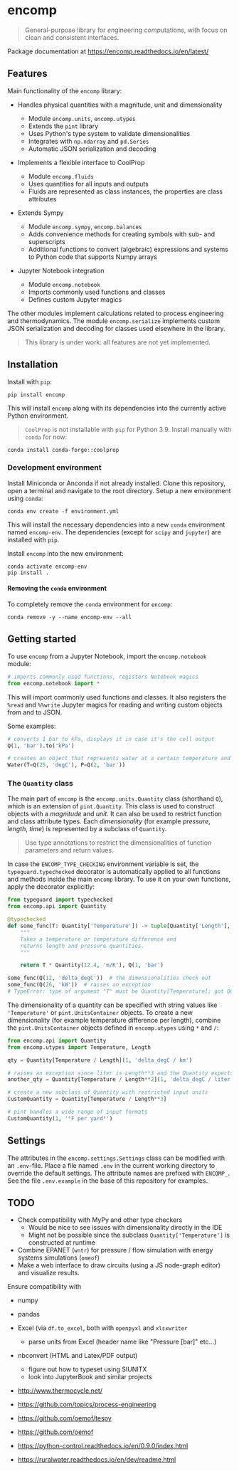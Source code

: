 # encomp

> General-purpose library for *en*gineering *comp*utations, with focus on clean and consistent interfaces.

Package documentation at https://encomp.readthedocs.io/en/latest/

## Features

Main functionality of the ``encomp`` library:

* Handles physical quantities with a magnitude, unit and dimensionality

   * Module ``encomp.units``, ``encomp.utypes``
   * Extends the ``pint`` library
   * Uses Python's type system to validate dimensionalities
   * Integrates with ``np.ndarray`` and ``pd.Series``
   * Automatic JSON serialization and decoding

* Implements a flexible interface to CoolProp

   * Module ``encomp.fluids``
   * Uses quantities for all inputs and outputs
   * Fluids are represented as class instances, the properties are class attributes

* Extends Sympy

   * Module ``encomp.sympy``, ``encomp.balances``
   * Adds convenience methods for creating symbols with sub- and superscripts
   * Additional functions to convert (algebraic) expressions and systems to Python code that supports Numpy arrays

* Jupyter Notebook integration

   * Module ``encomp.notebook``
   * Imports commonly used functions and classes
   * Defines custom Jupyter magics


The other modules implement calculations related to process engineering and thermodynamics.
The module ``encomp.serialize`` implements custom JSON serialization and decoding for classes used elsewhere in the library.

> This library is under work: all features are not yet implemented.


## Installation

Install with ``pip``:

```
pip install encomp
```

This will install ``encomp`` along with its dependencies into the currently active Python environment.

> ``CoolProp`` is not installable with ``pip`` for Python 3.9. Install manually with ``conda`` for now:

```
conda install conda-forge::coolprop
```


### Development environment

Install Miniconda or Anconda if not already installed.
Clone this repository, open a terminal and navigate to the root directory.
Setup a new environment using ``conda``:

```
conda env create -f environment.yml
```

This will install the necessary dependencies into a new ``conda`` environment named ``encomp-env``.
The dependencies (except for ``scipy`` and ``jupyter``) are installed with ``pip``.

Install ``encomp`` into the new environment:

```
conda activate encomp-env
pip install .
```


#### Removing the ``conda`` environment

To completely remove the ``conda`` environment for ``encomp``:

```
conda remove -y --name encomp-env --all
```


## Getting started

To use ``encomp`` from a Jupyter Notebook, import the ``encomp.notebook`` module:


```python
# imports commonly used functions, registers Notebook magics
from encomp.notebook import *
```

This will import commonly used functions and classes.
It also registers the ``%read`` and ``%%write`` Jupyter magics for reading and writing custom objects from and to JSON.

Some examples:

```python
# converts 1 bar to kPa, displays it in case it's the cell output
Q(1, 'bar').to('kPa')
```

```python
# creates an object that represents water at a certain temperature and pressure
Water(T=Q(25, 'degC'), P=Q(2, 'bar'))
```


### The ``Quantity`` class


The main part of ``encomp`` is the ``encomp.units.Quantity`` class (shorthand ``Q``), which is an extension of ``pint.Quantity``.
This class is used to construct objects with a *magnitude* and *unit*.
It can also be used to restrict function and class attribute types.
Each *dimensionality* (for example *pressure*, *length*, *time*) is represented by a subclass of ``Quantity``.

> Use type annotations to restrict the dimensionalities of function parameters and return values.

In case the ``ENCOMP_TYPE_CHECKING`` environment variable is set, the ``typeguard.typechecked`` decorator is automatically applied to all functions and methods inside the main ``encomp`` library.
To use it on your own functions, apply the decorator explicitly:


```python
from typeguard import typechecked
from encomp.api import Quantity

@typechecked
def some_func(T: Quantity['Temperature']) -> tuple[Quantity['Length'], Quantity['Pressure']]:
    """
    Takes a temperature or temperature difference and
    returns length and pressure quantities.
    """

    return T * Quantity(12.4, 'm/K'), Q(1, 'bar')

some_func(Q(12, 'delta_degC'))  # the dimensionalities check out
some_func(Q(26, 'kW'))  # raises an exception
# TypeError: type of argument "T" must be Quantity[Temperature]; got Quantity[Power] instead
```

The dimensionality of a quantity can be specified with string values like ``'Temperature'`` or ``pint.UnitsContainer`` objects.
To create a new dimensionality (for example temperature difference per length), combine the ``pint.UnitsContainer`` objects defined in ``encomp.utypes`` using ``*`` and ``/``:


```python
from encomp.api import Quantity
from encomp.utypes import Temperature, Length

qty = Quantity[Temperature / Length](1, 'delta_degC / km')

# raises an exception since liter is Length**3 and the Quantity expects Length**2
another_qty = Quantity[Temperature / Length**2](1, 'delta_degC / liter')

# create a new subclass of Quantity with restricted input units
CustomQuantity = Quantity[Temperature / Length**3]

# pint handles a wide range of input formats
CustomQuantity(1, '°F per yard³')
```

## Settings

The attributes in the ``encomp.settings.Settings`` class can be modified with an ``.env``-file.
Place a file named ``.env`` in the current working directory to override the default settings.
The attribute names are prefixed with ``ENCOMP_``.
See the file ``.env.example`` in the base of this repository for examples.


## TODO


* Check compatibility with MyPy and other type checkers
   * Would be nice to see issues with dimensionality directly in the IDE
   * Might not be possible since the subclass ``Quantity['Temperature']`` is constructed at runtime
* Combine EPANET (``wntr``) for pressure / flow simulation with energy systems simulations (``omeof``)
* Make a web interface to draw circuits (using a JS node-graph editor) and visualize results.

Ensure compatibility with

* numpy
* pandas
* Excel (via ``df.to_excel``, both with ``openpyxl`` and ``xlsxwriter``
    * parse units from Excel (header name like "Pressure [bar]" etc...)
* nbconvert (HTML and Latex/PDF output)
    * figure out how to typeset using SIUNITX
    * look into JupyterBook and similar projects


* http://www.thermocycle.net/
* https://github.com/topics/process-engineering
* https://github.com/oemof/tespy
* https://github.com/oemof
* https://python-control.readthedocs.io/en/0.9.0/index.html
* https://ruralwater.readthedocs.io/en/dev/readme.html
